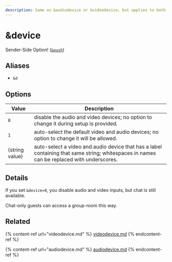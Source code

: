 ```yaml
---
description: Same as &audiodevice or &videodevice, but applies to both
---
```


# \&device

Sender-Side Option! ([`&push`](push.md))

## Aliases

* `&d`

## Options

| Value          | Description                                                                                                                               |
| -------------- | ----------------------------------------------------------------------------------------------------------------------------------------- |
| `0`            | disable the audio and video devices; no option to change it during setup is provided.                                                     |
| `1`            | auto-select the default video and audio devices; no option to change it will be allowed.                                                  |
| (string value) | auto-select a video and audio device that has a label containing that same string; whitespaces in names can be replaced with underscores. |

## Details

If you set `&device=0`, you disable audio and video inputs, but chat is still available.

Chat-only guests can access a group-room this way.

## Related

{% content-ref url="videodevice.md" %}
[videodevice.md](videodevice.md)
{% endcontent-ref %}

{% content-ref url="audiodevice.md" %}
[audiodevice.md](audiodevice.md)
{% endcontent-ref %}
